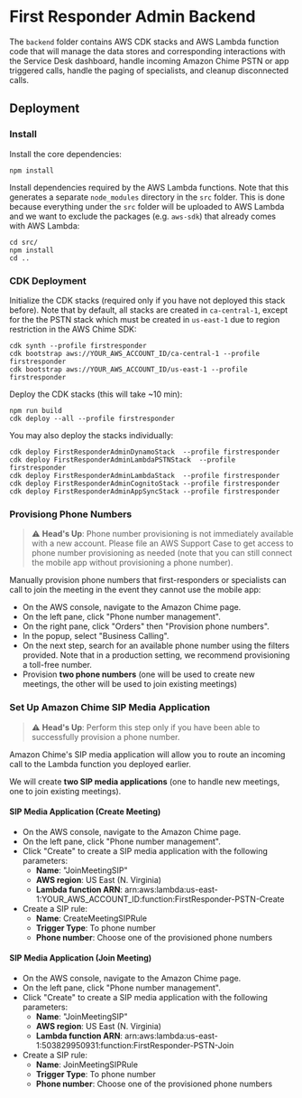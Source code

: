 # First Responder Admin Backend

The `backend` folder contains AWS CDK stacks and AWS Lambda function code that will manage the data stores and corresponding interactions with the Service Desk dashboard, handle incoming Amazon Chime PSTN or app triggered calls, handle the paging of specialists, and cleanup disconnected calls.

## Deployment

### Install
Install the core dependencies:
```
npm install
```

Install dependencies required by the AWS Lambda functions. Note that this generates a separate `node_modules` directory in the `src` folder. This is done because everything under the `src` folder will be uploaded to AWS Lambda and we want to exclude the packages (e.g. `aws-sdk`) that already comes with AWS Lambda:
```
cd src/
npm install
cd ..
```

### CDK Deployment
Initialize the CDK stacks (required only if you have not deployed this stack before). Note that by default, all stacks are created in `ca-central-1`, except for the the PSTN stack which must be created in `us-east-1` due to region restriction in the AWS Chime SDK:
```
cdk synth --profile firstresponder
cdk bootstrap aws://YOUR_AWS_ACCOUNT_ID/ca-central-1 --profile firstresponder
cdk bootstrap aws://YOUR_AWS_ACCOUNT_ID/us-east-1 --profile firstresponder
```

Deploy the CDK stacks (this will take ~10 min):
```
npm run build
cdk deploy --all --profile firstresponder
```

You may also deploy the stacks individually:
```
cdk deploy FirstResponderAdminDynamoStack  --profile firstresponder
cdk deploy FirstResponderAdminLambdaPSTNStack  --profile firstresponder
cdk deploy FirstResponderAdminLambdaStack  --profile firstresponder
cdk deploy FirstResponderAdminCognitoStack --profile firstresponder
cdk deploy FirstResponderAdminAppSyncStack --profile firstresponder
```

### Provisiong Phone Numbers

> :warning: **Head's Up**: Phone number provisioning is not immediately available with a new account. Please file an AWS Support Case to get access to phone number provisioning as needed (note that you can still connect the mobile app without provisioning a phone number).

Manually provision phone numbers that first-responders or specialists can call to join the meeting in the event they cannot use the mobile app:
- On the AWS console, navigate to the Amazon Chime page.
- On the left pane, click "Phone number management".
- On the right pane, click "Orders" then "Provision phone numbers".
- In the popup, select "Business Calling". 
- On the next step, search for an available phone number using the filters provided. Note that in a production setting, we recommend provisioning a toll-free number. 
- Provision **two phone numbers** (one will be used to create new meetings, the other will be used to join existing meetings)

### Set Up Amazon Chime SIP Media Application
> :warning: **Head's Up**: Perform this step only if you have been able to successfully provision a phone number.

Amazon Chime's SIP media application will allow you to route an incoming call to the Lambda function you deployed earlier. 

We will create **two SIP media applications** (one to handle new meetings, one to join existing meetings).

#### SIP Media Application (Create Meeting)
- On the AWS console, navigate to the Amazon Chime page.
- On the left pane, click "Phone number management".
- Click "Create" to create a SIP media application with the following parameters:
    - **Name**: "JoinMeetingSIP"
    - **AWS region**: US East (N. Virginia)
    - **Lambda function ARN**: arn:aws:lambda:us-east-1:YOUR_AWS_ACCOUNT_ID:function:FirstResponder-PSTN-Create
- Create a SIP rule:
    - **Name**: CreateMeetingSIPRule
    - **Trigger Type**: To phone number
    - **Phone number**: Choose one of the provisioned phone numbers

#### SIP Media Application (Join Meeting)
- On the AWS console, navigate to the Amazon Chime page.
- On the left pane, click "Phone number management".
- Click "Create" to create a SIP media application with the following parameters:
    - **Name**: "JoinMeetingSIP"
    - **AWS region**: US East (N. Virginia)
    - **Lambda function ARN**: arn:aws:lambda:us-east-1:503829950931:function:FirstResponder-PSTN-Join
- Create a SIP rule:
    - **Name**: JoinMeetingSIPRule
    - **Trigger Type**: To phone number
    - **Phone number**: Choose one of the provisioned phone numbers
